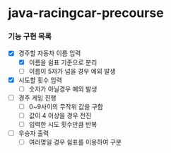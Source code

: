 # java-racingcar-precourse

### 기능 구현 목록

- [x]  경주할 자동차 이름 입력
    - [x]  이름을 쉼표 기준으로 분리
    - [ ]  이름이 5자가 넘을 경우 예외 발생
- [x]  시도할 횟수 입력
    - [ ]  숫자가 아닐경우 예외 발생
- [ ]  경주 게임 진행
    - [ ]  0~9사이의 무작위 값을 구함
    - [ ]  값이 4 이상을 경우 전진
    - [ ]  입력한 시도 횟수만큼 반복
- [ ]  우승자 출력
    - [ ]  여러명일 경우 쉼표를 이용하여 구분